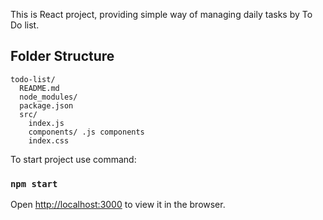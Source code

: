 This is React project, providing simple way of managing daily tasks by To Do list. 


## Folder Structure

```
todo-list/
  README.md
  node_modules/
  package.json
  src/
    index.js
    components/ .js components
    index.css
```
To start project use command:

### `npm start`

Open [http://localhost:3000](http://localhost:3000) to view it in the browser.
